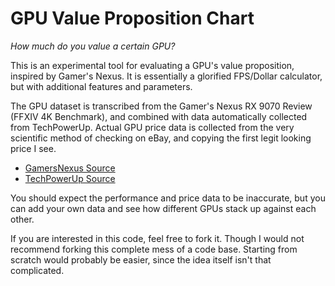 # GPU Value Proposition Chart

_How much do you value a certain GPU?_

This is an experimental tool for evaluating a GPU's value proposition, inspired by Gamer's Nexus.
It is essentially a glorified FPS/Dollar calculator, but with additional features and parameters.

The GPU dataset is transcribed from the Gamer's Nexus RX 9070 Review (FFXIV 4K Benchmark), and combined with data automatically collected from TechPowerUp.
Actual GPU price data is collected from the very scientific method of checking on eBay, and copying the first legit looking price I see.
- [GamersNexus Source](https://gamersnexus.net/gpus/incredibly-efficient-amd-rx-9070-gpu-review-benchmarks-vs-9070-xt-rtx-5070#9070-benchmarks)
- [TechPowerUp Source](https://www.techpowerup.com/gpu-specs/)

You should expect the performance and price data to be inaccurate,
but you can add your own data and see how different GPUs stack up against each other.

If you are interested in this code, feel free to fork it.
Though I would not recommend forking this complete mess of a code base.
Starting from scratch would probably be easier, since the idea itself isn't that complicated.